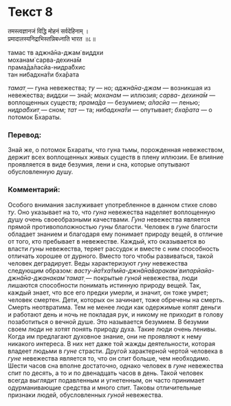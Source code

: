 # Текст 8

तमस्त्वज्ञानजं विद्धि मोहनं सर्वदेहिनाम् ।  
प्रमादालस्यनिद्राभिस्तन्निबध्नाति भारत ॥८॥

тамас тв аджн̃а̄на-джам̇ виддхи  
моханам̇ сарва-дехина̄м  
прама̄да̄ласйа-нидра̄бхис  
тан нибадхна̄ти бха̄рата

_тамат̣_ — гуна невежества; _ту_ — но; _аджн̃а̄на-джам_ — возникшая из невежества; _виддхи_ — знай; _моханам_ — иллюзия; _сарва- дехина̄м_ — воплощенных существ; _прама̄да_ — безумием; _а̄ласйа_ — ленью; _нидра̄бхит̣_ — сном; _тат_ — та; _нибадхна̄ти_ — опутывает; _бха̄рата_ — о потомок Бхараты.

### Перевод:

Знай же, о потомок Бхараты, что гуна тьмы, порожденная невежеством, держит всех воплощенных живых существ в плену иллюзии. Ее влияние проявляется в виде безумия, лени и сна, которые опутывают обусловленную душу.

### Комментарий:

Особого внимания заслуживает употребленное в данном стихе слово _ту_. Оно указывает на то, что _гуна_ невежества наделяет воплощенную душу очень своеобразными качествами. _Гуна_ невежества является прямой противоположностью _гуны_ благости. Человек в _гуне_ благости обладает знанием и благодаря ему понимает природу вещей, в отличие от того, кто пребывает в невежестве. Каждый, кто оказывается во власти _гуны_ невежества, теряет рассудок и вместе с ним способность отличать хорошее от дурного. Вместо того чтобы развиваться, такой человек деградирует. Веды характеризуют _гуну_ невежества следующим образом: _васту-йа̄тха̄тмйа-джн̃а̄на̄варакам̇ випарйайа-джн̃а̄на-джанакам̇ тамат̣_ — покрытые _гуной_ невежества, люди лишаются способности понимать истинную природу вещей. Так, каждый знает, что все его предки умерли, и значит, он тоже умрет; человек смертен. Дети, которых он зачинает, тоже обречены на смерть. Смерть неотвратима. Тем не менее люди как одержимые копят деньги и работают день и ночь не покладая рук, и никому не приходит в голову позаботиться о вечной душе. Это называется безумием. В безумии своем люди не хотят понять природу духа. Такие люди очень ленивы. Когда им предлагают духовное знание, они не проявляют к нему никакого интереса. В них нет даже той жажды деятельности, которая владеет людьми в _гуне_ страсти. Другой характерной чертой человека в _гуне_ невежества является то, что он спит больше, чем необходимо. Шести часов сна вполне достаточно, однако человек в _гуне_ невежества спит по десять, а то и по двенадцать часов в день. Такой человек всегда выглядит подавленным и угнетенным, он часто принимает одурманивающие средства и много спит. Таковы отличительные признаки людей, обусловленных _гуной_ невежества.